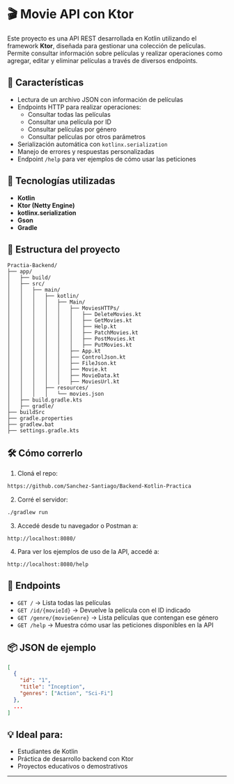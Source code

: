 # 🎬 Movie API con Ktor

Este proyecto es una API REST desarrollada en Kotlin utilizando el framework **Ktor**, diseñada para gestionar una colección de películas. Permite consultar información sobre películas y realizar operaciones como agregar, editar y eliminar películas a través de diversos endpoints.

## 🚀 Características

- Lectura de un archivo JSON con información de películas
- Endpoints HTTP para realizar operaciones:
  - Consultar todas las películas
  - Consultar una película por ID
  - Consultar películas por género
  - Consultar películas por otros parámetros
- Serialización automática con `kotlinx.serialization`
- Manejo de errores y respuestas personalizadas
- Endpoint `/help` para ver ejemplos de cómo usar las peticiones

## 🧱 Tecnologías utilizadas

- **Kotlin**
- **Ktor (Netty Engine)**
- **kotlinx.serialization**
- **Gson**
- **Gradle**

## 📁 Estructura del proyecto

```
Practia-Backend/
├── app/
│   ├── build/
│   ├── src/
│   │   ├── main/
│   │   │   ├── kotlin/
│   │   │   │   ├── Main/
│   │   │   │   │   ├── MoviesHTTPs/
│   │   │   │   │   │   ├── DeleteMovies.kt
│   │   │   │   │   │   ├── GetMovies.kt
│   │   │   │   │   │   ├── Help.kt
│   │   │   │   │   │   ├── PatchMovies.kt
│   │   │   │   │   │   ├── PostMovies.kt
│   │   │   │   │   │   ├── PutMovies.kt
│   │   │   │   │   ├── App.kt
│   │   │   │   │   ├── ControlJson.kt
│   │   │   │   │   ├── FileJson.kt
│   │   │   │   │   ├── Movie.kt
│   │   │   │   │   ├── MovieData.kt
│   │   │   │   │   ├── MoviesUrl.kt
│   │   │   ├── resources/
│   │   │   │   └── movies.json
│   ├── build.gradle.kts
│   ├── gradle/
├── buildSrc
├── gradle.properties
├── gradlew.bat
├── settings.gradle.kts
```

## 🛠️ Cómo correrlo

1. Cloná el repo:
```bash
https://github.com/Sanchez-Santiago/Backend-Kotlin-Practica
```

2. Corré el servidor:
```bash
./gradlew run
```

3. Accedé desde tu navegador o Postman a:
```
http://localhost:8080/
```

4. Para ver los ejemplos de uso de la API, accedé a:
```
http://localhost:8080/help
```

## 🔗 Endpoints

- `GET /` → Lista todas las películas
- `GET /id/{movieId}` → Devuelve la película con el ID indicado
- `GET /genre/{movieGenre}` → Lista películas que contengan ese género
- `GET /help` → Muestra cómo usar las peticiones disponibles en la API

## 📦 JSON de ejemplo

```json
[
  {
    "id": "1",
    "title": "Inception",
    "genres": ["Action", "Sci-Fi"]
  },
  ...
]
```

## 💡 Ideal para:

- Estudiantes de Kotlin
- Práctica de desarrollo backend con Ktor
- Proyectos educativos o demostrativos

---